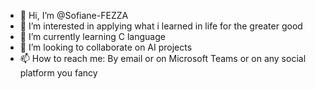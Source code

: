 - 👋 Hi, I’m @Sofiane-FEZZA
- 👀 I’m interested in applying what i learned in life for the greater good
- 🌱 I’m currently learning C language
- 💞️ I’m looking to collaborate on AI projects
- 📫 How to reach me: By email or on Microsoft Teams or on any social platform you fancy

<!---
Sofiane-FEZZA/Sofiane-FEZZA is a ✨ special ✨ repository because its `README.md` (this file) appears on your GitHub profile.
You can click the Preview link to take a look at your changes.
--->
